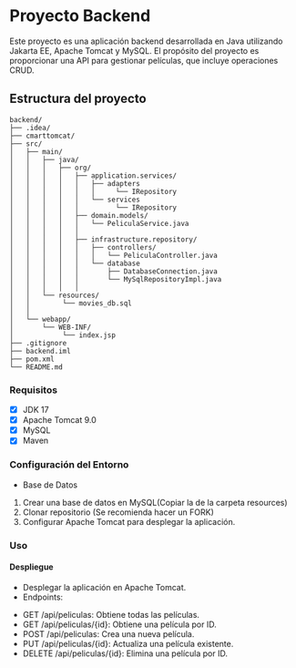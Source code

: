<h1>Proyecto Backend</h1>

<p>Este proyecto es una aplicación backend desarrollada en Java utilizando Jakarta EE, Apache Tomcat y MySQL. 
El propósito del proyecto es proporcionar una API para gestionar películas, que incluye operaciones CRUD.</p>


## Estructura del proyecto
```
backend/
├── .idea/
├── cmarttomcat/
├── src/
│   ├── main/
│   │   ├── java/
│   │   │   ├── org/
│   │   │   │   ├── application.services/
│   │   │   │   │   ├── adapters
│   │   │   │   │   │     └── IRepository
│   │   │   │   │   └── services
│   │   │   │   │         └── IRepository
│   │   │   │   ├── domain.models/
│   │   │   │   │   └── PeliculaService.java
│   │   │   │   │  
│   │   │   │   ├── infrastructure.repository/
│   │   │   │   │   ├── controllers/
│   │   │   │   │   │   └── PeliculaController.java
│   │   │   │   │   └── database
│   │   │   │   │       ├── DatabaseConnection.java
│   │   │   │   │       └── MySqlRepositoryImpl.java
│   │   │   │   │       
│   │   └── resources/
│   │        └── movies_db.sql
│   │           
│   └── webapp/
│       └── WEB-INF/
│            └── index.jsp
├── .gitignore
├── backend.iml
├── pom.xml
└── README.md
```

### Requisitos

- [x] JDK 17
- [x] Apache Tomcat 9.0
- [x] MySQL
- [x] Maven

### Configuración del Entorno
- Base de Datos

 1. Crear una base de datos en MySQL(Copiar la de la carpeta resources)
 2. Clonar repositorio (Se recomienda hacer un FORK)
 3. Configurar Apache Tomcat para desplegar la aplicación.


### Uso

#### Despliegue

- Desplegar la aplicación en Apache Tomcat.
- Endpoints:

* GET /api/peliculas: Obtiene todas las películas.
* GET /api/peliculas/{id}: Obtiene una película por ID.
* POST /api/peliculas: Crea una nueva película.
* PUT /api/peliculas/{id}: Actualiza una película existente.
* DELETE /api/peliculas/{id}: Elimina una película por ID.
